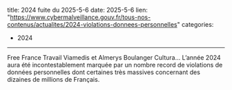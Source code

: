  
title: 2024 fuite du 2025-5-6
date: 2025-5-6
lien: "https://www.cybermalveillance.gouv.fr/tous-nos-contenus/actualites/2024-violations-donnees-personnelles"
categories:
  - 2024
---

Free
France Travail
Viamedis et Almerys
Boulanger
Cultura… L’année 2024 aura été incontestablement marquée par un nombre record de violations de données personnelles
dont certaines très massives
concernant des dizaines de millions de Français.
